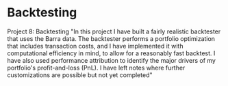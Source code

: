# Backtesting
Project 8: Backtesting
"In this project I have built a fairly realistic backtester that uses the Barra data. The backtester performs a portfolio optimization that includes transaction costs,
and I have implemented it with computational efficiency in mind, to allow for a reasonably fast backtest. I have also used performance attribution to identify the major drivers
of my portfolio's profit-and-loss (PnL). I have left notes where further customizations are possible but not yet completed"
